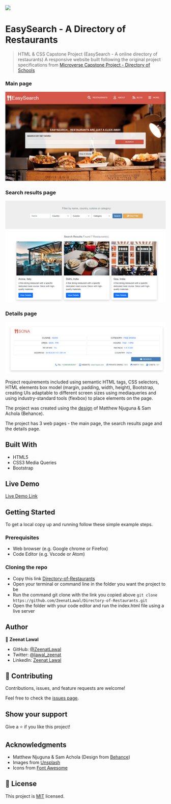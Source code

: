![](https://img.shields.io/badge/Microverse-blueviolet)

# EasySearch - A Directory of Restaurants

> HTML & CSS Capstone Project (EasySearch - A online directory of restaurants)
A responsive website built following the original project specifications from [Microverse Capstone Project - Directory of Schools](https://www.notion.so/HTML-CSS-capstone-project-Directory-of-Schools-eea352bfaf3e4a83b2917df1f9a4e140)

### Main page
![screenshot](images/main-page.png)

### Search results page
![screenshot](images/search-results.png)

### Details page
![screenshot](images/details.png)

Project requirements included using semantic HTML tags, CSS selectors, HTML elements box model (margin, padding, width, height), Bootstrap, creating UIs adaptable to different screen sizes using mediaqueries and using industry-standard tools (flexbox) to place elements on the page.

The project was created using the [design](https://www.behance.net/gallery/25563385/PatashuleKE) of Matthew Njuguna & Sam Achola (Behance).

The project has 3 web pages - the main page, the search results page and the details page.

## Built With

- HTML5
- CSS3 Media Queries
- Bootstrap

## Live Demo

[Live Demo Link](https://zeenatlawal.github.io/Directory-of-Restaurants/)


## Getting Started

To get a local copy up and running follow these simple example steps.

### Prerequisites

- Web browser (e.g. Google chrome or Firefox)
- Code Editor (e.g. Vscode or Atom)

### Cloning the repo

- Copy this link [Directory-of-Restaurants](https://github.com/ZeenatLawal/Directory-of-Restaurants.git)
- Open your terminal or command line in the folder you want the project to be
- Run the command git clone with the link you copied above `git clone https://github.com/ZeenatLawal/Directory-of-Restaurants.git`
- Open the folder with your code editor and run the index.html file using a live server



## Author

👤 **Zeenat Lawal**

- GitHub: [@ZeenatLawal](https://github.com/ZeenatLawal)
- Twitter: [@lawal_zeenat](https://twitter.com/lawal_zeenat)
- LinkedIn: [Zeenat Lawal](https://www.linkedin.com/in/zeenat-lawal-665872120/)

## 🤝 Contributing

Contributions, issues, and feature requests are welcome!

Feel free to check the [issues page](https://github.com/ZeenatLawal/Directory-of-Resturants/issues/1).

## Show your support

Give a ⭐️ if you like this project!

## Acknowledgments

- Matthew Njuguna & Sam Achola (Design from [Behance](https://www.behance.net/gallery/25563385/PatashuleKE))
- Images from [Unsplash](https://unsplash.com/)
- Icons from [Font Awesome](https://fontawesome.com/)

## 📝 License

This project is [MIT](https://github.com/git/git-scm.com/blob/master/MIT-LICENSE.txt) licensed.
